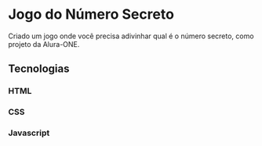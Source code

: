 <h1> Jogo do Número Secreto </h1>

Criado um jogo onde você precisa adivinhar qual é o número secreto, como projeto da Alura-ONE. 

<h2>Tecnologias</h2>
<h3>HTML</h3>

<h3>CSS</h3>

<h3>Javascript</h3>



